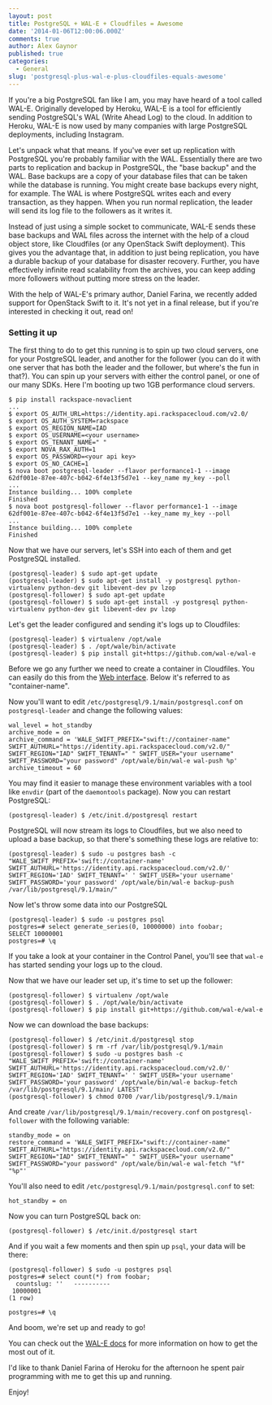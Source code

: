 ```yaml
---
layout: post
title: PostgreSQL + WAL-E + Cloudfiles = Awesome
date: '2014-01-06T12:00:06.000Z'
comments: true
author: Alex Gaynor
published: true
categories:
  - General
slug: 'postgresql-plus-wal-e-plus-cloudfiles-equals-awesome'   
---
```


If you're a big PostgreSQL fan like I am, you may have heard of a tool called
WAL-E. Originally developed by Heroku, WAL-E is a tool for efficiently sending
PostgreSQL's WAL (Write Ahead Log) to the cloud. In addition to Heroku, WAL-E
is now used by many companies with large PostgreSQL deployments, including
Instagram.

Let's unpack what that means. If you've ever set up replication with PostgreSQL
you're probably familiar with the WAL. Essentially there are two parts to
replication and backup in PostgreSQL, the "base backup" and the WAL. Base
backups are a copy of your database files that can be taken while the database
is running. You might create base backups every night, for example. The WAL is
where PostgreSQL writes each and every transaction, as they happen. When you
run normal replication, the leader will send its log file to the followers as
it writes it.

Instead of just using a simple socket to communicate, WAL-E sends these base
backups and WAL files across the internet with the help of a cloud object
store, like Cloudfiles (or any OpenStack Swift deployment). This gives you the
advantage that, in addition to just being replication, you have a durable
backup of your database for disaster recovery. Further, you have effectively
infinite read scalability from the archives, you can keep adding more followers
without putting more stress on the leader.

With the help of WAL-E's primary author, Daniel Farina, we recently added
support for OpenStack Swift to it. It's not yet in a final release, but if
you're interested in checking it out, read on!

<!--more-->

### Setting it up

The first thing to do to get this running is to spin up two cloud servers, one
for your PostgreSQL leader, and another for the follower (you can do it with
one server that has both the leader and the follower, but where's the fun in
that?). You can spin up your servers with either the control panel, or one of
our many SDKs. Here I'm booting up two 1GB performance cloud servers.

```
$ pip install rackspace-novaclient
...
$ export OS_AUTH_URL=https://identity.api.rackspacecloud.com/v2.0/
$ export OS_AUTH_SYSTEM=rackspace
$ export OS_REGION_NAME=IAD
$ export OS_USERNAME=<your username>
$ export OS_TENANT_NAME=" "
$ export NOVA_RAX_AUTH=1
$ export OS_PASSWORD=<your api key>
$ export OS_NO_CACHE=1
$ nova boot postgresql-leader --flavor performance1-1 --image 62df001e-87ee-407c-b042-6f4e13f5d7e1 --key_name my_key --poll
...
Instance building... 100% complete
Finished
$ nova boot postgresql-follower --flavor performance1-1 --image 62df001e-87ee-407c-b042-6f4e13f5d7e1 --key_name my_key --poll
...
Instance building... 100% complete
Finished
```

Now that we have our servers, let's SSH into each of them and get PostgreSQL
installed.

```
(postgresql-leader) $ sudo apt-get update
(postgresql-leader) $ sudo apt-get install -y postgresql python-virtualenv python-dev git libevent-dev pv lzop
(postgresql-follower) $ sudo apt-get update
(postgresql-follower) $ sudo apt-get install -y postgresql python-virtualenv python-dev git libevent-dev pv lzop
```

Let's get the leader configured and sending it's logs up to Cloudfiles:

```
(postgresql-leader) $ virtualenv /opt/wale
(postgresql-leader) $ . /opt/wale/bin/activate
(postgresql-leader) $ pip install git+https://github.com/wal-e/wal-e
```

Before we go any further we need to create a container in Cloudfiles. You can
easily do this from the [Web interface](https://mycloud.rackspace.com/files).
Below it's referred to as "container-name".

Now you'll want to edit ``/etc/postgresql/9.1/main/postgresql.conf`` on
``postgresql-leader`` and change the following values:

```
wal_level = hot_standby
archive_mode = on
archive_command = 'WALE_SWIFT_PREFIX="swift://container-name" SWIFT_AUTHURL="https://identity.api.rackspacecloud.com/v2.0/" SWIFT_REGION="IAD" SWIFT_TENANT=" " SWIFT_USER="your username" SWIFT_PASSWORD="your password" /opt/wale/bin/wal-e wal-push %p'
archive_timeout = 60
```

You may find it easier to manage these environment variables with a tool like
``envdir`` (part of the ``daemontools`` package). Now you can restart
PostgreSQL:

```
(postgresql-leader) $ /etc/init.d/postgresql restart
```

PostgreSQL will now stream its logs to Cloudfiles, but we also need to upload a
base backup, so that there's something these logs are relative to:

```
(postgresql-leader) $ sudo -u postgres bash -c "WALE_SWIFT_PREFIX='swift://container-name' SWIFT_AUTHURL='https://identity.api.rackspacecloud.com/v2.0/' SWIFT_REGION='IAD' SWIFT_TENANT=' ' SWIFT_USER='your username' SWIFT_PASSWORD='your password' /opt/wale/bin/wal-e backup-push /var/lib/postgresql/9.1/main/"
```

Now let's throw some data into our PostgreSQL


```
(postgresql-leader) $ sudo -u postgres psql
postgres=# select generate_series(0, 10000000) into foobar;
SELECT 10000001
postgres=# \q
```

If you take a look at your container in the Control Panel, you'll see that
``wal-e`` has started sending your logs up to the cloud.

Now that we have our leader set up, it's time to set up the follower:

```
(postgresql-follower) $ virtualenv /opt/wale
(postgresql-follower) $ . /opt/wale/bin/activate
(postgresql-follower) $ pip install git+https://github.com/wal-e/wal-e
```

Now we can download the base backups:

```
(postgresql-follower) $ /etc/init.d/postgresql stop
(postgresql-follower) $ rm -rf /var/lib/postgresql/9.1/main
(postgresql-follower) $ sudo -u postgres bash -c "WALE_SWIFT_PREFIX='swift://container-name' SWIFT_AUTHURL='https://identity.api.rackspacecloud.com/v2.0/' SWIFT_REGION='IAD' SWIFT_TENANT=' ' SWIFT_USER='your username' SWIFT_PASSWORD='your password' /opt/wale/bin/wal-e backup-fetch /var/lib/postgresql/9.1/main/ LATEST"
(postgresql-follower) $ chmod 0700 /var/lib/postgresql/9.1/main
```

And create ``/var/lib/postgresql/9.1/main/recovery.conf`` on
``postgresql-follower`` with the following variable:

```
standby_mode = on
restore_command = 'WALE_SWIFT_PREFIX="swift://container-name" SWIFT_AUTHURL="https://identity.api.rackspacecloud.com/v2.0/" SWIFT_REGION="IAD" SWIFT_TENANT=" " SWIFT_USER="your username" SWIFT_PASSWORD="your password" /opt/wale/bin/wal-e wal-fetch "%f" "%p"'
```

You'll also need to edit ``/etc/postgresql/9.1/main/postgresql.conf`` to set:

```
hot_standby = on
```

Now you can turn PostgreSQL back on:

```
(postgresql-follower) $ /etc/init.d/postgresql start
```

And if you wait a few moments and then spin up ``psql``, your data will be
there:

```
(postgresql-follower) $ sudo -u postgres psql
postgres=# select count(*) from foobar;
  countslug: ''   ----------
 10000001
(1 row)

postgres=# \q
```

And boom, we're set up and ready to go!

You can check out the [WAL-E docs](https://github.com/wal-e/wal-e#readme) for
more information on how to get the most out of it.

I'd like to thank Daniel Farina of Heroku for the afternoon he spent pair
programming with me to get this up and running.

Enjoy!
